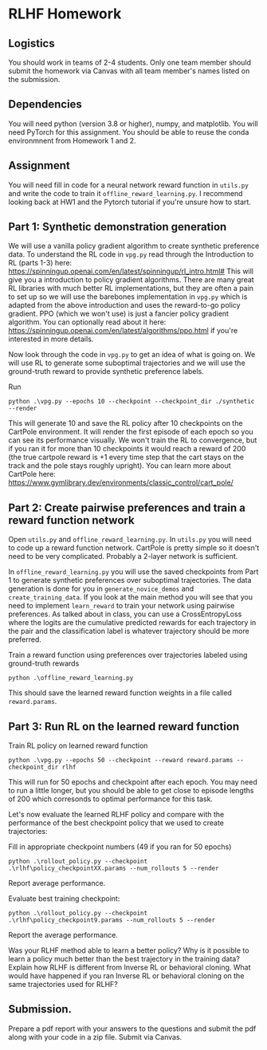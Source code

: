 # RLHF Homework

## Logistics
You should work in teams of 2-4 students. Only one team member should submit the homework via Canvas with all team member's names listed on the submission. 

## Dependencies
You will need python (version 3.8 or higher), numpy, and matplotlib. You will need PyTorch for this assignment.
You should be able to reuse the conda environmnent from Homework 1 and 2.

## Assignment

You will need fill in code for a neural network reward function in ```utils.py``` and write the code to train it ```offline_reward_learning.py```. I recommend looking back at HW1 and the Pytorch tutorial if you're unsure how to start.

## Part 1: Synthetic demonstration generation

We will use a vanilla policy gradient algorithm to create synthetic preference data. To understand the RL code in ```vpg.py``` read through the Introduction to RL (parts 1-3) here: https://spinningup.openai.com/en/latest/spinningup/rl_intro.html#
This will give you a introduction to policy gradient algorithms. There are many great RL libraries with much better RL implementations, but they are often a pain to set up so we will use the barebones implementation in ```vpg.py``` which is adapted from the above introduction and uses the reward-to-go policy gradient. PPO (which we won't use) is just a fancier policy gradient algorithm. You can optionally read about it here: https://spinningup.openai.com/en/latest/algorithms/ppo.html if you're interested in more details.

Now look through the code in ```vpg.py``` to get an idea of what is going on. We will use RL to generate some suboptimal trajectories and we will use the ground-truth reward to provide synthetic preference labels.

Run 
```
python .\vpg.py --epochs 10 --checkpoint --checkpoint_dir ./synthetic --render
```

This will generate 10 and save the RL policy after 10 checkpoints on the CartPole environment. It will render the first episode of each epoch so you can see its performance visually. We won't train the RL to convergence, but if you ran it for more than 10 checkpoints it would reach a reward of 200 (the true cartpole reward is +1 every time step that the cart stays on the track and the pole stays roughly upright). You can learn more about CartPole here: https://www.gymlibrary.dev/environments/classic_control/cart_pole/


## Part 2: Create pairwise preferences and train a reward function network


Open ```utils.py``` and  ```offline_reward_learning.py```. 
In ```utils.py``` you will need to code up a reward function network. CartPole is pretty simple so it doesn't need to be very complicated. Probably a 2-layer network is sufficient. 

In ```offline_reward_learning.py``` you will use the saved checkpoints from Part 1 to generate synthetic preferences over suboptimal trajectories. The data generation is done for you in ```generate_novice_demos``` and ```create_training_data```. If you look at the main method you will see that you need to implement ```learn_reward``` to train your network using pairwise preferences. As talked about in class, you can use a CrossEntropyLoss where the logits are the cumulative predicted rewards for each trajectory in the pair and the classification label is whatever trajectory should be more preferred.

Train a reward function using preferences over trajectories labeled using ground-truth rewards

```
python .\offline_reward_learning.py
```

This should save the learned reward function weights in a file called ```reward.params```.



## Part 3: Run RL on the learned reward function
Train RL policy on learned reward function

```
python .\vpg.py --epochs 50 --checkpoint --reward reward.params --checkpoint_dir rlhf
```

This will run for 50 epochs and checkpoint after each epoch. You may need to run a little longer, but you should be able to get close to episode lengths of 200 which corresonds to optimal performance for this task.

Let's now evaluate the learned RLHF policy and compare with the performance of the best checkpoint policy that we used to create trajectories:

Fill in appropriate checkpoint numbers (49 if you ran for 50 epochs)
```
python .\rollout_policy.py --checkpoint .\rlhf\policy_checkpointXX.params --num_rollouts 5 --render
```

Report average performance.

Evaluate best training checkpoint:
```
python .\rollout_policy.py --checkpoint .\rlhf\policy_checkpoint9.params --num_rollouts 5 --render
```

Report the average performance.

Was your RLHF method able to learn a better policy? Why is it possible to learn a policy much better than the best trajectory in the training data?
Explain how RLHF is different from Inverse RL or behavioral cloning. What would have happened if you ran Inverse RL or behavioral cloning on the same trajectories used for RLHF?

## Submission.

Prepare a pdf report with your answers to the questions and submit the pdf along with your code in a zip file. Submit via Canvas.



